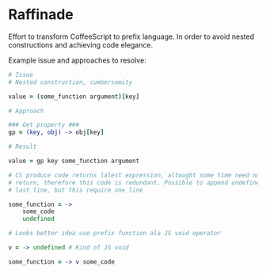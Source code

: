# Raffinade

Effort to transform CoffeeScript to prefix language. In order to avoid nested constructions and achieving code elegance.

Example issue and approaches to resolve:

```CoffeeScript
# Issue
# Nested construction, cumbersomity

value = (some_function argument)[key]
```

```CoffeeScript
# Approach

### Get property ###
gp = (key, obj) -> obj[key]
```

```CoffeeScript
# Result

value = gp key some_function argument
```


```CoffeeScript
# CS produce code returns lalest expression, altought some time need not this
# return, therefore this code is redundant. Possible to append undefined in
# last line, but this require one line

some_function = ->
    some_code
    undefined

# Looks better idea use prefix function ala JS void operator

v = -> undefined # Kind of JS void

some_function = -> v some_code
```
